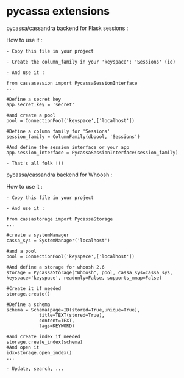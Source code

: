 pycassa extensions
==================

pycassa/cassandra backend for Flask sessions :

How to use it :

    - Copy this file in your project

    - Create the column_family in your 'keyspace': 'Sessions' (ie)

    - And use it :

    from cassasession import PycassaSessionInterface
    ...

    #Define a secret key
    app.secret_key = 'secret'

    #and create a pool
    pool = ConnectionPool('keyspace',['localhost'])

    #Define a column family for 'Sessions'
    session_family = ColumnFamily(dbpool, 'Sessions')

    #And define the session interface or your app
    app.session_interface = PycassaSessionInterface(session_family)

    - That's all folk !!!

pycassa/cassandra backend for Whoosh :

How to use it :

    - Copy this file in your project

    - And use it :

    from cassastorage import PycassaStorage
    ...

    #create a systemManager
    cassa_sys = SystemManager('localhost')

    #and a pool
    pool = ConnectionPool('keyspace',['localhost'])

    #And define a storage for whoosh 2.6
    storage = PycassaStorage("Whoosh", pool, cassa_sys=cassa_sys, keyspace='keyspace', readonly=False, supports_mmap=False)

    #Create it if needed
    storage.create()

    #Define a schema
    schema = Schema(page=ID(stored=True,unique=True),
                title=TEXT(stored=True),
                content=TEXT,
                tags=KEYWORD)

    #and create index if needed
    storage.create_index(schema)
    #And open it
    idx=storage.open_index()
    ...

    - Update, search, ...

